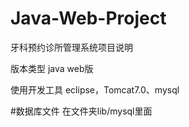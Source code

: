 # Java-Web-Project
牙科预约诊所管理系统项目说明

版本类型 java web版

使用开发工具 eclipse，Tomcat7.0、mysql

#数据库文件 在文件夹lib/mysql里面
